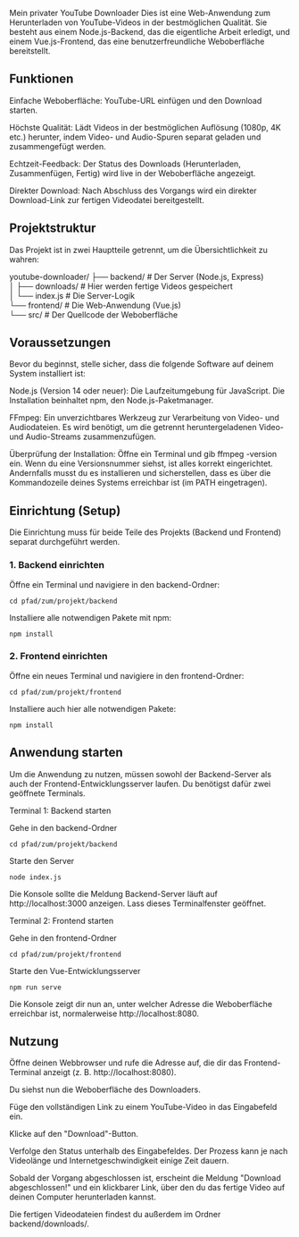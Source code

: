 Mein privater YouTube Downloader
Dies ist eine Web-Anwendung zum Herunterladen von YouTube-Videos in der bestmöglichen Qualität. Sie besteht aus einem Node.js-Backend, das die eigentliche Arbeit erledigt, und einem Vue.js-Frontend, das eine benutzerfreundliche Weboberfläche bereitstellt.

## Funktionen
Einfache Weboberfläche: YouTube-URL einfügen und den Download starten.

Höchste Qualität: Lädt Videos in der bestmöglichen Auflösung (1080p, 4K etc.) herunter, indem Video- und Audio-Spuren separat geladen und zusammengefügt werden.

Echtzeit-Feedback: Der Status des Downloads (Herunterladen, Zusammenfügen, Fertig) wird live in der Weboberfläche angezeigt.

Direkter Download: Nach Abschluss des Vorgangs wird ein direkter Download-Link zur fertigen Videodatei bereitgestellt.

## Projektstruktur
Das Projekt ist in zwei Hauptteile getrennt, um die Übersichtlichkeit zu wahren:

youtube-downloader/
├── backend/        # Der Server (Node.js, Express)  
│   ├── downloads/  # Hier werden fertige Videos gespeichert  
│   └── index.js    # Die Server-Logik  
└── frontend/       # Die Web-Anwendung (Vue.js)  
    └── src/        # Der Quellcode der Weboberfläche  

## Voraussetzungen
Bevor du beginnst, stelle sicher, dass die folgende Software auf deinem System installiert ist:

Node.js (Version 14 oder neuer): Die Laufzeitumgebung für JavaScript. Die Installation beinhaltet npm, den Node.js-Paketmanager.

FFmpeg: Ein unverzichtbares Werkzeug zur Verarbeitung von Video- und Audiodateien. Es wird benötigt, um die getrennt heruntergeladenen Video- und Audio-Streams zusammenzufügen.

Überprüfung der Installation: Öffne ein Terminal und gib ffmpeg -version ein. Wenn du eine Versionsnummer siehst, ist alles korrekt eingerichtet. Andernfalls musst du es installieren und sicherstellen, dass es über die Kommandozeile deines Systems erreichbar ist (im PATH eingetragen).

## Einrichtung (Setup)
Die Einrichtung muss für beide Teile des Projekts (Backend und Frontend) separat durchgeführt werden.

### 1. Backend einrichten
Öffne ein Terminal und navigiere in den backend-Ordner:
```
cd pfad/zum/projekt/backend
```
Installiere alle notwendigen Pakete mit npm:
```
npm install
```
### 2. Frontend einrichten
Öffne ein neues Terminal und navigiere in den frontend-Ordner:
```
cd pfad/zum/projekt/frontend
```
Installiere auch hier alle notwendigen Pakete:
```
npm install
```
## Anwendung starten
Um die Anwendung zu nutzen, müssen sowohl der Backend-Server als auch der Frontend-Entwicklungsserver laufen. Du benötigst dafür zwei geöffnete Terminals.

Terminal 1: Backend starten

Gehe in den backend-Ordner
```
cd pfad/zum/projekt/backend
```
Starte den Server
```
node index.js
```
Die Konsole sollte die Meldung Backend-Server läuft auf http://localhost:3000 anzeigen. Lass dieses Terminalfenster geöffnet.

Terminal 2: Frontend starten

Gehe in den frontend-Ordner
```
cd pfad/zum/projekt/frontend
```
Starte den Vue-Entwicklungsserver
```
npm run serve
```
Die Konsole zeigt dir nun an, unter welcher Adresse die Weboberfläche erreichbar ist, normalerweise http://localhost:8080.

## Nutzung
Öffne deinen Webbrowser und rufe die Adresse auf, die dir das Frontend-Terminal anzeigt (z. B. http://localhost:8080).

Du siehst nun die Weboberfläche des Downloaders.

Füge den vollständigen Link zu einem YouTube-Video in das Eingabefeld ein.

Klicke auf den "Download"-Button.

Verfolge den Status unterhalb des Eingabefeldes. Der Prozess kann je nach Videolänge und Internetgeschwindigkeit einige Zeit dauern.

Sobald der Vorgang abgeschlossen ist, erscheint die Meldung "Download abgeschlossen!" und ein klickbarer Link, über den du das fertige Video auf deinen Computer herunterladen kannst.

Die fertigen Videodateien findest du außerdem im Ordner backend/downloads/.
